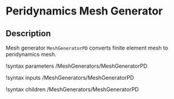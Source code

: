 # Peridynamics Mesh Generator

## Description

Mesh generator `MeshGeneratorPD` converts finite element mesh to peridynamics mesh.

!syntax parameters /MeshGenerators/MeshGeneratorPD

!syntax inputs /MeshGenerators/MeshGeneratorPD

!syntax children /MeshGenerators/MeshGeneratorPD
